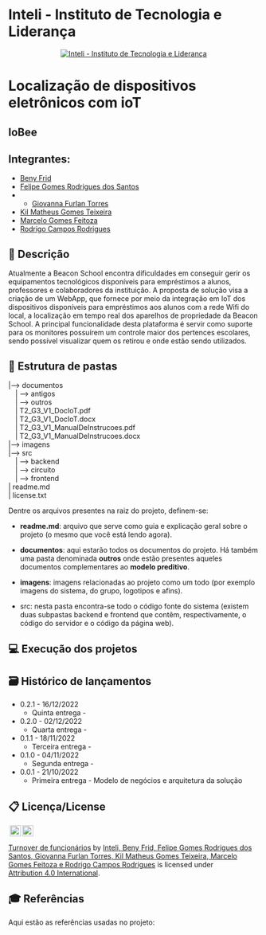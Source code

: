 # Inteli - Instituto de Tecnologia e Liderança 

<p align="center">
<a href= "https://www.inteli.edu.br/"><img src="https://www.inteli.edu.br/wp-content/uploads/2021/08/20172028/marca_1-2.png" alt="Inteli - Instituto de Tecnologia e Liderança" border="0"></a>
</p>

# Localização de dispositivos eletrônicos com ioT

## IoBee

## Integrantes: 
- <a href="https://www.linkedin.com/in/beny-frid-b70290254/">Beny Frid</a>
- <a href="https://www.linkedin.com/in/felipe-gomes-526186232/">Felipe Gomes Rodrigues dos Santos</a> 
- - <a href="https://www.linkedin.com/in/giovanna-furlan-torres-378316182/">Giovanna Furlan Torres</a>
- <a href="https://www.linkedin.com/in/kil-matheus-gomes-teixeira-78257020a/">Kil Matheus Gomes Teixeira</a> 
- <a href="https://www.linkedin.com/in/marcelofeitoza7/">Marcelo Gomes Feitoza</a>
- <a href="https://www.linkedin.com/in/rodrigo-campos-8b70191ab/">Rodrigo Campos Rodrigues</a> 

## 📝 Descrição

Atualmente a Beacon School encontra dificuldades em conseguir gerir os equipamentos tecnológicos disponíveis para empréstimos a alunos, professores e colaboradores da instituição. A proposta de solução visa a criação de um WebApp, que fornece por meio da integração em IoT dos dispositivos disponíveis para empréstimos aos alunos com a rede Wifi do local, a localização em tempo real dos aparelhos de propriedade da Beacon School. A principal funcionalidade desta plataforma é servir como suporte para os monitores possuírem um controle maior dos pertences escolares, sendo possível visualizar quem os retirou e onde estão sendo utilizados.


## 📁 Estrutura de pastas

|--> documentos<br>
  &emsp;| --> antigos<br>
  &emsp;| --> outros<br>
  &emsp;| T2_G3_V1_DocIoT.pdf<br>
  &emsp;| T2_G3_V1_DocIoT.docx<br>
  &emsp;| T2_G3_V1_ManualDeInstrucoes.pdf<br>
  &emsp;| T2_G3_V1_ManualDeInstrucoes.docx<br>
|--> imagens<br>
|--> src<br>
  &emsp;| --> backend<br>
  &emsp;| --> circuito<br>
  &emsp;| --> frontend<br>
| readme.md<br>
| license.txt

Dentre os arquivos presentes na raiz do projeto, definem-se:

- <b>readme.md</b>: arquivo que serve como guia e explicação geral sobre o projeto (o mesmo que você está lendo agora).

- <b>documentos</b>: aqui estarão todos os documentos do projeto. Há também uma pasta denominada <b>outros</b> onde estão presentes aqueles documentos complementares ao <b>modelo preditivo</b>.

- <b>imagens</b>: imagens relacionadas ao projeto como um todo (por exemplo imagens do sistema, do grupo, logotipos e afins).

- src: nesta pasta encontra-se todo o código fonte do sistema (existem duas subpastas backend e frontend que contêm, respectivamente, o código do servidor e o código da página web).


## 💻 Execução dos projetos



## 🗃 Histórico de lançamentos

* 0.2.1 - 16/12/2022
    * Quinta entrega -
* 0.2.0 - 02/12/2022
    * Quarta entrega - 
* 0.1.1 - 18/11/2022
    * Terceira entrega -
* 0.1.0 - 04/11/2022
    * Segunda entrega -
* 0.0.1 - 21/10/2022
    * Primeira entrega - Modelo de negócios e arquitetura da solução

## 📋 Licença/License

<img style="height:22px!important;margin-left:3px;vertical-align:text-bottom;" src="https://mirrors.creativecommons.org/presskit/icons/cc.svg?ref=chooser-v1"><img style="height:22px!important;margin-left:3px;vertical-align:text-bottom;" src="https://mirrors.creativecommons.org/presskit/icons/by.svg?ref=chooser-v1"><p xmlns:cc="http://creativecommons.org/ns#" xmlns:dct="http://purl.org/dc/terms/"><a property="dct:title" rel="cc:attributionURL" href="https://github.com/Spidus/Teste_Final_1">Turnover de funcionários</a> by <a rel="cc:attributionURL dct:creator" property="cc:attributionName" href="https://www.yggbrasil.com.br/vr">Inteli, Beny Frid, Felipe Gomes Rodrigues dos Santos, Giovanna Furlan Torres, Kil Matheus Gomes Teixeira, Marcelo Gomes Feitoza e Rodrigo Campos Rodrigues</a> is licensed under <a href="http://creativecommons.org/licenses/by/4.0/?ref=chooser-v1" target="_blank" rel="license noopener noreferrer" style="display:inline-block;">Attribution 4.0 International</a>.</p>

## 🎓 Referências

Aqui estão as referências usadas no projeto:


